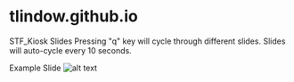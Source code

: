 # tlindow.github.io



STF_Kiosk Slides
Pressing "q" key will cycle through different slides.
Slides will auto-cycle every 10 seconds.

Example Slide
![alt text](https://raw.githubusercontent.com/tlindow/tlindow.github.io/master/src/STF_slide1.jpg)
